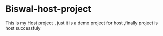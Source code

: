 # Biswal-host-project
This is my Host project , just it is a demo project  for host ,finally project is host successfuly
